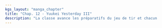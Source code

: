 ```yaml
---
kgs_layout: "manga_chapter"
title: "Chap. 12 - Yuukei Yesterday III"
description: "La classe avance les préparatifs du jeu de tir et chacun y met du sien. Ene semble même commencer à s’amuser..."
---
```

